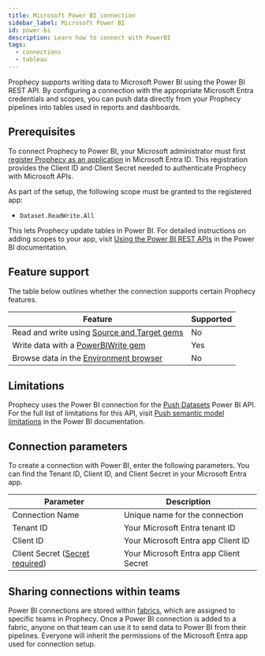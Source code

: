 ```yaml
---
title: Microsoft Power BI connection
sidebar_label: Microsoft Power BI
id: power-bi
description: Learn how to connect with PowerBI
tags:
  - connections
  - tableau
---
```


Prophecy supports writing data to Microsoft Power BI using the Power BI REST API. By configuring a connection with the appropriate Microsoft Entra credentials and scopes, you can push data directly from your Prophecy pipelines into tables used in reports and dashboards.

## Prerequisites

To connect Prophecy to Power BI, your Microsoft administrator must first [register Prophecy as an application](https://learn.microsoft.com/en-us/graph/auth/auth-concepts#register-the-application) in Microsoft Entra ID. This registration provides the Client ID and Client Secret needed to authenticate Prophecy with Microsoft APIs.

As part of the setup, the following scope must be granted to the registered app:

- `Dataset.ReadWrite.All`

This lets Prophecy update tables in Power BI. For detailed instructions on adding scopes to your app, visit [Using the Power BI REST APIs](https://learn.microsoft.com/en-us/rest/api/power-bi/#scopes) in the Power BI documentation.

## Feature support

The table below outlines whether the connection supports certain Prophecy features.

| Feature                                                                    | Supported |
| -------------------------------------------------------------------------- | --------- |
| Read and write using [Source and Target gems](/analysts/source-target)     | No        |
| Write data with a [PowerBIWrite gem](/analysts/power-bi-write)             | Yes       |
| Browse data in the [Environment browser](/analysts/project-editor#sidebar) | No        |

## Limitations

Prophecy uses the Power BI connection for the [Push Datasets](https://learn.microsoft.com/en-us/rest/api/power-bi/push-datasets) Power BI API. For the full list of limitations for this API, visit [Push semantic model limitations](https://learn.microsoft.com/en-us/power-bi/developer/embedded/push-datasets-limitations) in the Power BI documentation.

## Connection parameters

To create a connection with Power BI, enter the following parameters. You can find the Tenant ID, Client ID, and Client Secret in your Microsoft Entra app.

| Parameter                                                                 | Description                            |
| ------------------------------------------------------------------------- | -------------------------------------- |
| Connection Name                                                           | Unique name for the connection         |
| Tenant ID                                                                 | Your Microsoft Entra tenant ID         |
| Client ID                                                                 | Your Microsoft Entra app Client ID     |
| Client Secret ([Secret required](docs/administration/secrets/secrets.md)) | Your Microsoft Entra app Client Secret |

## Sharing connections within teams

Power BI connections are stored within [fabrics](docs/administration/fabrics/prophecy-fabrics/prophecy-fabrics.md), which are assigned to specific teams in Prophecy. Once a Power BI connection is added to a fabric, anyone on that team can use it to send data to Power BI from their pipelines. Everyone will inherit the permissions of the Microsoft Entra app used for connection setup.
